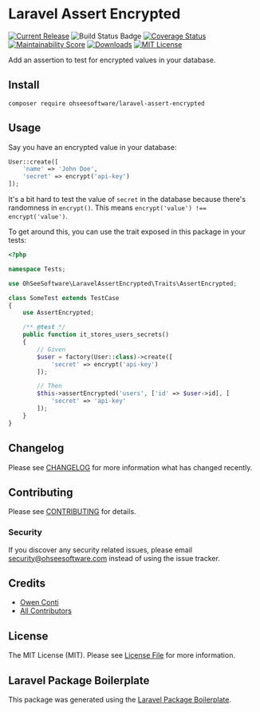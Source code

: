 # Laravel Assert Encrypted

[![Current Release](https://img.shields.io/github/release/ohseesoftware/laravel-assert-encrypted.svg?style=flat-square)](https://github.com/ohseesoftware/laravel-assert-encrypted/releases)
![Build Status Badge](https://github.com/ohseesoftware/laravel-assert-encrypted/workflows/Build/badge.svg)
[![Coverage Status](https://coveralls.io/repos/github/ohseesoftware/laravel-assert-encrypted/badge.svg?branch=master)](https://coveralls.io/github/ohseesoftware/laravel-assert-encrypted?branch=master)
[![Maintainability Score](https://img.shields.io/codeclimate/maintainability/ohseesoftware/laravel-assert-encrypted.svg?style=flat-square)](https://codeclimate.com/github/ohseesoftware/laravel-assert-encrypted)
[![Downloads](https://img.shields.io/packagist/dt/ohseesoftware/laravel-assert-encrypted.svg?style=flat-square)](https://packagist.org/packages/ohseesoftware/laravel-assert-encrypted)
[![MIT License](https://img.shields.io/github/license/ohseesoftware/laravel-assert-encrypted.svg?style=flat-square)](https://github.com/ohseesoftware/laravel-assert-encrypted/blob/master/LICENSE)

Add an assertion to test for encrypted values in your database.

## Install

```
composer require ohseesoftware/laravel-assert-encrypted
```

## Usage

Say you have an encrypted value in your database:

```php
User::create([
    'name' => 'John Doe',
    'secret' => encrypt('api-key')
]);
```

It's a bit hard to test the value of `secret` in the database because there's randomness in `encrypt()`. This means `encrypt('value') !== encrypt('value')`.

To get around this, you can use the trait exposed in this package in your tests:

```php
<?php

namespace Tests;

use OhSeeSoftware\LaravelAssertEncrypted\Traits\AssertEncrypted;

class SomeTest extends TestCase
{
    use AssertEncrypted;

    /** @test */
    public function it_stores_users_secrets()
    {
        // Given
        $user = factory(User::class)->create([
            'secret' => encrypt('api-key')
        ]);

        // Then
        $this->assertEncrypted('users', ['id' => $user->id], [
            'secret' => 'api-key'
        ]);
    }
}
```

## Changelog

Please see [CHANGELOG](CHANGELOG.md) for more information what has changed recently.

## Contributing

Please see [CONTRIBUTING](CONTRIBUTING.md) for details.

### Security

If you discover any security related issues, please email security@ohseesoftware.com instead of using the issue tracker.

## Credits

-   [Owen Conti](https://github.com/ohseesoftware)
-   [All Contributors](../../contributors)

## License

The MIT License (MIT). Please see [License File](LICENSE.md) for more information.

## Laravel Package Boilerplate

This package was generated using the [Laravel Package Boilerplate](https://laravelpackageboilerplate.com).
